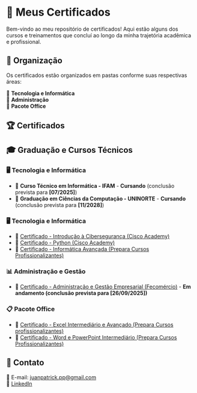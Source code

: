 # 📜 Meus Certificados  

Bem-vindo ao meu repositório de certificados! Aqui estão alguns dos cursos e treinamentos que concluí ao longo da minha trajetória acadêmica e profissional.  

## 📂 Organização  
Os certificados estão organizados em pastas conforme suas respectivas áreas:  

📌 **Tecnologia e Informática**                                                                                                                                                           
📌 **Administração**    
📌 **Pacote Office**  

## 🏆 Certificados  

## 🎓 Graduação e Cursos Técnicos  

### 🖥️ **Tecnologia e Informática**  
- 🏅 **Curso Técnico em Informática - IFAM** - **Cursando** (conclusão prevista para **[07/2025]**)
- 🏅 **Graduação em Ciências da Computação - UNINORTE** - **Cursando** (conclusão prevista para **[11/2028]**)


### 🖥️ **Tecnologia e Informática**  
- 🏅 [Certificado - Introdução à Cibersegurança (Cisco Academy)](https://github.com/Juanzev/Certificados/blob/main/certificado%20Introdu%C3%A7%C3%A3o%20a%20Ciberseguran%C3%A7a.pdf)  
- 🏅 [Certificado - Python (Cisco Academy)](https://github.com/Juanzev/Certificados/blob/main/certificado%20Python%20Essentials.pdf)  
- 🏅 [Certificado - Informática Avançada (Prepara Cursos Profissionalizantes)]()  

### 📊 **Administração e Gestão**  
- 🏅 [Certificado - Administração e Gestão Empresarial (Fecomércio)](link_para_o_certificado) - **Em andamento (conclusão prevista para [26/09/2025])**

### 📋 **Pacote Office**  
- 🏅 [Certificado - Excel Intermediário e Avançado (Prepara Cursos profissionalizantes)](link_para_o_certificado)  
- 🏅 [Certificado - Word e PowerPoint Intermediário (Prepara Cursos Profissionalizantes)](link_para_o_certificado)  

## 📩 Contato  
📧 E-mail: juanpatrick.pp@gmail.com  
🔗 [LinkedIn](https://www.linkedin.com/in/juan-patrick-724075300/)  
